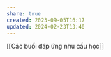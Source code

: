 ```yaml
---
share: true
created: 2023-09-05T16:17
updated: 2024-02-23T13:40
---
```

[[Các buổi đáp ứng nhu cầu học]]